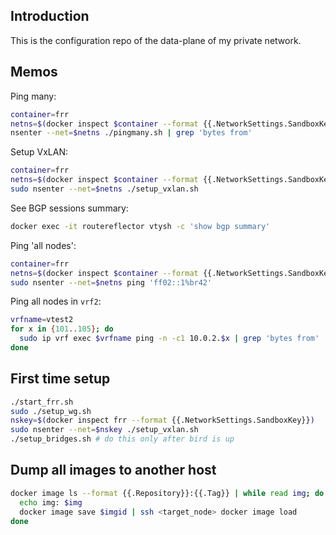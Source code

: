 
## Introduction

This is the configuration repo of the data-plane of my private network.

## Memos

Ping many:

```sh
container=frr
netns=$(docker inspect $container --format {{.NetworkSettings.SandboxKey}})
nsenter --net=$netns ./pingmany.sh | grep 'bytes from'
```

Setup VxLAN:

```sh
container=frr
netns=$(docker inspect $container --format {{.NetworkSettings.SandboxKey}})
sudo nsenter --net=$netns ./setup_vxlan.sh
```

See BGP sessions summary:

```sh
docker exec -it routereflector vtysh -c 'show bgp summary'
```

Ping 'all nodes':

```sh
container=frr
netns=$(docker inspect $container --format {{.NetworkSettings.SandboxKey}})
sudo nsenter --net=$netns ping 'ff02::1%br42'
```

Ping all nodes in `vrf2`:

```sh
vrfname=vtest2
for x in {101..105}; do
  sudo ip vrf exec $vrfname ping -n -c1 10.0.2.$x | grep 'bytes from'
done
```

## First time setup

```sh
./start_frr.sh
sudo ./setup_wg.sh
nskey=$(docker inspect frr --format {{.NetworkSettings.SandboxKey}})
sudo nsenter --net=$nskey ./setup_vxlan.sh
./setup_bridges.sh # do this only after bird is up
```

## Dump all images to another host

```sh
docker image ls --format {{.Repository}}:{{.Tag}} | while read img; do
  echo img: $img
  docker image save $imgid | ssh <target_node> docker image load
done
```

